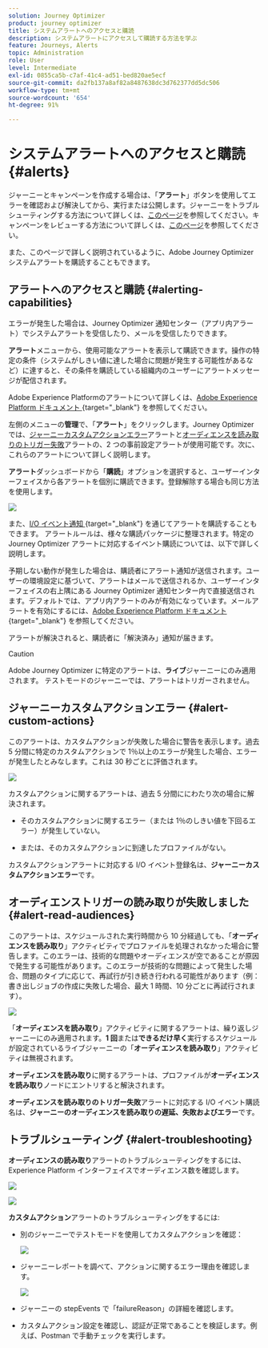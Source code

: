 ```yaml
---
solution: Journey Optimizer
product: journey optimizer
title: システムアラートへのアクセスと購読
description: システムアラートにアクセスして購読する方法を学ぶ
feature: Journeys, Alerts
topic: Administration
role: User
level: Intermediate
exl-id: 0855ca5b-c7af-41c4-ad51-bed820ae5ecf
source-git-commit: da2fb137a8af82a8487638dc3d762377dd5dc506
workflow-type: tm+mt
source-wordcount: '654'
ht-degree: 91%

---
```


# システムアラートへのアクセスと購読 {#alerts}

ジャーニーとキャンペーンを作成する場合は、「**アラート**」ボタンを使用してエラーを確認および解決してから、実行または公開します。ジャーニーをトラブルシューティングする方法について詳しくは、[このページ](../building-journeys/troubleshooting.md)を参照してください。キャンペーンをレビューする方法について詳しくは、[このページ](../campaigns/review-activate-campaign.md)を参照してください。

また、このページで詳しく説明されているように、Adobe Journey Optimizer システムアラートを購読することもできます。

## アラートへのアクセスと購読 {#alerting-capabilities}

エラーが発生した場合は、Journey Optimizer 通知センター（アプリ内アラート）でシステムアラートを受信したり、メールを受信したりできます。

**アラート**&#x200B;メニューから、使用可能なアラートを表示して購読できます。操作の特定の条件（システムがしきい値に達した場合に問題が発生する可能性があるなど）に達すると、その条件を購読している組織内のユーザーにアラートメッセージが配信されます。

<!--These messages can repeat over a pre-defined time interval until the alert has been resolved.-->

Adobe Experience Platformのアラートについて詳しくは、[Adobe Experience Platform ドキュメント ](https://experienceleague.adobe.com/docs/experience-platform/observability/alerts/overview.html?lang=ja){target="_blank"} を参照してください。

左側のメニューの&#x200B;**管理**&#x200B;で、「**アラート**」をクリックします。Journey Optimizer では、[ジャーニーカスタムアクションエラー](#alert-custom-actions)アラートと[オーディエンスを読み取りのトリガー失敗](#alert-read-audiences)アラートの、2 つの事前設定アラートが使用可能です。次に、これらのアラートについて詳しく説明します。

**アラート**&#x200B;ダッシュボードから「**購読**」オプションを選択すると、ユーザーインターフェイスから各アラートを個別に購読できます。登録解除する場合も同じ方法を使用します。

![](assets/alert-subscribe.png)

また、[I/O イベント通知 ](https://experienceleague.adobe.com/docs/experience-platform/observability/alerts/subscribe.html?lang=ja){target="_blank"} を通じてアラートを購読することもできます。 アラートルールは、様々な購読パッケージに整理されます。特定の Journey Optimizer アラートに対応するイベント購読については、以下で詳しく説明します。

予期しない動作が発生した場合は、購読者にアラート通知が送信されます。ユーザーの環境設定に基づいて、アラートはメールで送信されるか、ユーザーインターフェイスの右上隅にある Journey Optimizer 通知センター内で直接送信されます。デフォルトでは、アプリ内アラートのみが有効になっています。メールアラートを有効にするには、[Adobe Experience Platform ドキュメント ](https://experienceleague.adobe.com/docs/experience-platform/observability/alerts/ui.html?lang=ja#enable-email-alerts){target="_blank"} を参照してください。

アラートが解決されると、購読者に「解決済み」通知が届きます。

>[!CAUTION]
>
>Adobe Journey Optimizer に特定のアラートは、**ライブ**&#x200B;ジャーニーにのみ適用されます。 テストモードのジャーニーでは、アラートはトリガーされません。

## ジャーニーカスタムアクションエラー {#alert-custom-actions}

このアラートは、カスタムアクションが失敗した場合に警告を表示します。過去 5 分間に特定のカスタムアクションで 1％以上のエラーが発生した場合、エラーが発生したとみなします。これは 30 秒ごとに評価されます。

![](assets/alerts-custom-action.png)

カスタムアクションに関するアラートは、過去 5 分間ににわたり次の場合に解決されます。

* そのカスタムアクションに関するエラー（または 1％のしきい値を下回るエラー）が発生していない。

* または、そのカスタムアクションに到達したプロファイルがない。

カスタムアクションアラートに対応する I/O イベント登録名は、**ジャーニーカスタムアクションエラー**&#x200B;です。

## オーディエンストリガーの読み取りが失敗しました {#alert-read-audiences}

このアラートは、スケジュールされた実行時間から 10 分経過しても、「**オーディエンスを読み取り**」アクティビティでプロファイルを処理されなかった場合に警告します。このエラーは、技術的な問題やオーディエンスが空であることが原因で発生する可能性があります。このエラーが技術的な問題によって発生した場合、問題のタイプに応じて、再試行が引き続き行われる可能性があります（例：書き出しジョブの作成に失敗した場合、最大 1 時間、10 分ごとに再試行されます）。

![](assets/alerts1.png)

「**オーディエンスを読み取り**」アクティビティに関するアラートは、繰り返しジャーニーにのみ適用されます。**1 回**&#x200B;または&#x200B;**できるだけ早く**&#x200B;実行するスケジュールが設定されているライブジャーニーの「**オーディエンスを読み取り**」アクティビティは無視されます。

**オーディエンスを読み取り**&#x200B;に関するアラートは、プロファイルが&#x200B;**オーディエンスを読み取り**&#x200B;ノードにエントリすると解決されます。

**オーディエンスを読み取りのトリガー失敗**&#x200B;アラートに対応する I/O イベント購読名は、**ジャーニーのオーディエンスを読み取りの遅延、失敗およびエラー**&#x200B;です。

## トラブルシューティング {#alert-troubleshooting}

**オーディエンスの読み取り**&#x200B;アラートのトラブルシューティングをするには、Experience Platform インターフェイスでオーディエンス数を確認します。

![](assets/alert-troubleshooting-0.png)

![](assets/alert-troubleshooting-1.png)

**カスタムアクション**&#x200B;アラートのトラブルシューティングをするには:

* 別のジャーニーでテストモードを使用してカスタムアクションを確認：

  ![](assets/alert-troubleshooting-2.png)

* ジャーニーレポートを調べて、アクションに関するエラー理由を確認します。

  ![](assets/alert-troubleshooting-3.png)

* ジャーニーの stepEvents で「failureReason」の詳細を確認します。

* カスタムアクション設定を確認し、認証が正常であることを検証します。例えば、Postman で手動チェックを実行します。

